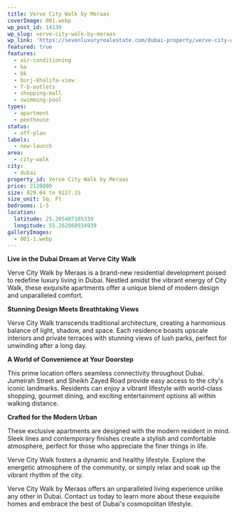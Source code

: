 ```yaml
---
title: Verve City Walk by Meraas
coverImage: 001.webp
wp_post_id: 14139
wp_slug: verve-city-walk-by-meraas
wp_link: 'https://sevenluxuryrealestate.com/dubai-property/verve-city-walk-by-meraas/'
featured: true
features:
  - air-conditioning
  - ba
  - bk
  - burj-khalifa-view
  - f-b-outlets
  - shopping-mall
  - swimming-pool
types:
  - apartment
  - penthouse
status:
  - off-plan
labels:
  - new-launch
area:
  - city-walk
city:
  - dubai
property_id: Verve City Walk by Meraas
price: 2120000
size: 829.04 to 9227.15
size_unit: Sq. Ft
bedrooms: 1-5
location:
  latitude: 25.205407105339
  longitude: 55.262860934939
galleryImages:
  - 001-1.webp
---
```


**Live in the Dubai Dream at Verve City Walk**

Verve City Walk by Meraas is a brand-new residential development poised to redefine luxury living in Dubai. Nestled amidst the vibrant energy of City Walk, these exquisite apartments offer a unique blend of modern design and unparalleled comfort.

**Stunning Design Meets Breathtaking Views**

Verve City Walk transcends traditional architecture, creating a harmonious balance of light, shadow, and space. Each residence boasts upscale interiors and private terraces with stunning views of lush parks, perfect for unwinding after a long day.

**A World of Convenience at Your Doorstep**

This prime location offers seamless connectivity throughout Dubai. Jumeirah Street and Sheikh Zayed Road provide easy access to the city's iconic landmarks. Residents can enjoy a vibrant lifestyle with world-class shopping, gourmet dining, and exciting entertainment options all within walking distance.

**Crafted for the Modern Urban**

These exclusive apartments are designed with the modern resident in mind. Sleek lines and contemporary finishes create a stylish and comfortable atmosphere, perfect for those who appreciate the finer things in life.

Verve City Walk fosters a dynamic and healthy lifestyle. Explore the energetic atmosphere of the community, or simply relax and soak up the vibrant rhythm of the city.

Verve City Walk by Meraas offers an unparalleled living experience unlike any other in Dubai. Contact us today to learn more about these exquisite homes and embrace the best of Dubai's cosmopolitan lifestyle.
